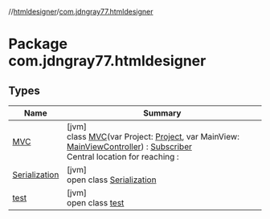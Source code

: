 //[htmldesigner](../../index.md)/[com.jdngray77.htmldesigner](index.md)

# Package com.jdngray77.htmldesigner

## Types

| Name | Summary |
|---|---|
| [MVC](-m-v-c/index.md) | [jvm]<br>class [MVC](-m-v-c/index.md)(var Project: [Project](../com.jdngray77.htmldesigner.backend.data/-project/index.md), var MainView: [MainViewController](../com.jdngray77.htmldesigner.frontend/-main-view-controller/index.md)) : [Subscriber](../com.jdngray77.htmldesigner.backend/-subscriber/index.md)<br>Central location for reaching : |
| [Serialization](-serialization/index.md) | [jvm]<br>open class [Serialization](-serialization/index.md) |
| [test](test/index.md) | [jvm]<br>open class [test](test/index.md) |
